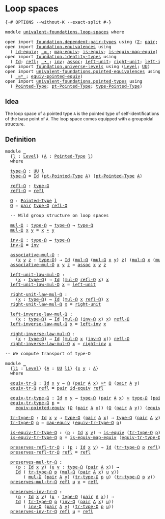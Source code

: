 # Loop spaces


<pre class="Agda"><a id="25" class="Symbol">{-#</a> <a id="29" class="Keyword">OPTIONS</a> <a id="37" class="Pragma">--without-K</a> <a id="49" class="Pragma">--exact-split</a> <a id="63" class="Symbol">#-}</a>

<a id="68" class="Keyword">module</a> <a id="75" href="univalent-foundations.loop-spaces.html" class="Module">univalent-foundations.loop-spaces</a> <a id="109" class="Keyword">where</a>

<a id="116" class="Keyword">open</a> <a id="121" class="Keyword">import</a> <a id="128" href="foundation.dependent-pair-types.html" class="Module">foundation.dependent-pair-types</a> <a id="160" class="Keyword">using</a> <a id="166" class="Symbol">(</a><a id="167" href="foundation-core.dependent-pair-types.html#502" class="Record">Σ</a><a id="168" class="Symbol">;</a> <a id="170" href="foundation-core.dependent-pair-types.html#575" class="InductiveConstructor">pair</a><a id="174" class="Symbol">;</a> <a id="176" href="foundation-core.dependent-pair-types.html#592" class="Field">pr1</a><a id="179" class="Symbol">;</a> <a id="181" href="foundation-core.dependent-pair-types.html#604" class="Field">pr2</a><a id="184" class="Symbol">)</a>
<a id="186" class="Keyword">open</a> <a id="191" class="Keyword">import</a> <a id="198" href="foundation.equivalences.html" class="Module">foundation.equivalences</a> <a id="222" class="Keyword">using</a>
  <a id="230" class="Symbol">(</a> <a id="232" href="foundation-core.equivalences.html#2480" class="Function">id-equiv</a><a id="240" class="Symbol">;</a> <a id="242" href="foundation-core.equivalences.html#1607" class="Function Operator">_≃_</a><a id="245" class="Symbol">;</a> <a id="247" href="foundation-core.equivalences.html#1807" class="Function">map-equiv</a><a id="256" class="Symbol">;</a> <a id="258" href="foundation-core.equivalences.html#1542" class="Function">is-equiv</a><a id="266" class="Symbol">;</a> <a id="268" href="foundation-core.equivalences.html#1862" class="Function">is-equiv-map-equiv</a><a id="286" class="Symbol">)</a>
<a id="288" class="Keyword">open</a> <a id="293" class="Keyword">import</a> <a id="300" href="foundation.identity-types.html" class="Module">foundation.identity-types</a> <a id="326" class="Keyword">using</a>
  <a id="334" class="Symbol">(</a> <a id="336" href="foundation-core.identity-types.html#641" class="Datatype">Id</a><a id="338" class="Symbol">;</a> <a id="340" href="foundation-core.identity-types.html#694" class="InductiveConstructor">refl</a><a id="344" class="Symbol">;</a> <a id="346" href="foundation-core.identity-types.html#1239" class="Function Operator">_∙_</a><a id="349" class="Symbol">;</a> <a id="351" href="foundation-core.identity-types.html#1552" class="Function">inv</a><a id="354" class="Symbol">;</a> <a id="356" href="foundation-core.identity-types.html#1699" class="Function">assoc</a><a id="361" class="Symbol">;</a> <a id="363" href="foundation-core.identity-types.html#1828" class="Function">left-unit</a><a id="372" class="Symbol">;</a> <a id="374" href="foundation-core.identity-types.html#1905" class="Function">right-unit</a><a id="384" class="Symbol">;</a> <a id="386" href="foundation-core.identity-types.html#1995" class="Function">left-inv</a><a id="394" class="Symbol">;</a> <a id="396" href="foundation-core.identity-types.html#2081" class="Function">right-inv</a><a id="405" class="Symbol">)</a>
<a id="407" class="Keyword">open</a> <a id="412" class="Keyword">import</a> <a id="419" href="foundation.universe-levels.html" class="Module">foundation.universe-levels</a> <a id="446" class="Keyword">using</a> <a id="452" class="Symbol">(</a><a id="453" href="Agda.Primitive.html#597" class="Postulate">Level</a><a id="458" class="Symbol">;</a> <a id="460" href="foundation-core.universe-levels.html#222" class="Primitive">UU</a><a id="462" class="Symbol">)</a>
<a id="464" class="Keyword">open</a> <a id="469" class="Keyword">import</a> <a id="476" href="univalent-foundations.pointed-equivalences.html" class="Module">univalent-foundations.pointed-equivalences</a> <a id="519" class="Keyword">using</a>
  <a id="527" class="Symbol">(</a> <a id="529" href="univalent-foundations.pointed-equivalences.html#6740" class="Function Operator">_≃*_</a><a id="533" class="Symbol">;</a> <a id="535" href="univalent-foundations.pointed-equivalences.html#7235" class="Function">equiv-pointed-equiv</a><a id="554" class="Symbol">)</a>
<a id="556" class="Keyword">open</a> <a id="561" class="Keyword">import</a> <a id="568" href="univalent-foundations.pointed-types.html" class="Module">univalent-foundations.pointed-types</a> <a id="604" class="Keyword">using</a>
  <a id="612" class="Symbol">(</a> <a id="614" href="univalent-foundations.pointed-types.html#228" class="Function">Pointed-Type</a><a id="626" class="Symbol">;</a> <a id="628" href="univalent-foundations.pointed-types.html#421" class="Function">pt-Pointed-Type</a><a id="643" class="Symbol">;</a> <a id="645" href="univalent-foundations.pointed-types.html#363" class="Function">type-Pointed-Type</a><a id="662" class="Symbol">)</a>
</pre>
## Idea

The loop space of a pointed type `A` is the pointed type of self-identifications of the base point of `A`. The loop space comes equipped with a groupoidal structure.

## Definition

<pre class="Agda"><a id="868" class="Keyword">module</a> <a id="875" href="univalent-foundations.loop-spaces.html#875" class="Module">_</a>
  <a id="879" class="Symbol">{</a><a id="880" href="univalent-foundations.loop-spaces.html#880" class="Bound">l</a> <a id="882" class="Symbol">:</a> <a id="884" href="Agda.Primitive.html#597" class="Postulate">Level</a><a id="889" class="Symbol">}</a> <a id="891" class="Symbol">(</a><a id="892" href="univalent-foundations.loop-spaces.html#892" class="Bound">A</a> <a id="894" class="Symbol">:</a> <a id="896" href="univalent-foundations.pointed-types.html#228" class="Function">Pointed-Type</a> <a id="909" href="univalent-foundations.loop-spaces.html#880" class="Bound">l</a><a id="910" class="Symbol">)</a>
  <a id="914" class="Keyword">where</a>
  
  <a id="925" href="univalent-foundations.loop-spaces.html#925" class="Function">type-Ω</a> <a id="932" class="Symbol">:</a> <a id="934" href="foundation-core.universe-levels.html#222" class="Primitive">UU</a> <a id="937" href="univalent-foundations.loop-spaces.html#880" class="Bound">l</a>
  <a id="941" href="univalent-foundations.loop-spaces.html#925" class="Function">type-Ω</a> <a id="948" class="Symbol">=</a> <a id="950" href="foundation-core.identity-types.html#641" class="Datatype">Id</a> <a id="953" class="Symbol">(</a><a id="954" href="univalent-foundations.pointed-types.html#421" class="Function">pt-Pointed-Type</a> <a id="970" href="univalent-foundations.loop-spaces.html#892" class="Bound">A</a><a id="971" class="Symbol">)</a> <a id="973" class="Symbol">(</a><a id="974" href="univalent-foundations.pointed-types.html#421" class="Function">pt-Pointed-Type</a> <a id="990" href="univalent-foundations.loop-spaces.html#892" class="Bound">A</a><a id="991" class="Symbol">)</a>

  <a id="996" href="univalent-foundations.loop-spaces.html#996" class="Function">refl-Ω</a> <a id="1003" class="Symbol">:</a> <a id="1005" href="univalent-foundations.loop-spaces.html#925" class="Function">type-Ω</a>
  <a id="1014" href="univalent-foundations.loop-spaces.html#996" class="Function">refl-Ω</a> <a id="1021" class="Symbol">=</a> <a id="1023" href="foundation-core.identity-types.html#694" class="InductiveConstructor">refl</a>

  <a id="1031" href="univalent-foundations.loop-spaces.html#1031" class="Function">Ω</a> <a id="1033" class="Symbol">:</a> <a id="1035" href="univalent-foundations.pointed-types.html#228" class="Function">Pointed-Type</a> <a id="1048" href="univalent-foundations.loop-spaces.html#880" class="Bound">l</a>
  <a id="1052" href="univalent-foundations.loop-spaces.html#1031" class="Function">Ω</a> <a id="1054" class="Symbol">=</a> <a id="1056" href="foundation-core.dependent-pair-types.html#575" class="InductiveConstructor">pair</a> <a id="1061" href="univalent-foundations.loop-spaces.html#925" class="Function">type-Ω</a> <a id="1068" href="univalent-foundations.loop-spaces.html#996" class="Function">refl-Ω</a>

  <a id="1078" class="Comment">-- Wild group structure on loop spaces</a>

  <a id="1120" href="univalent-foundations.loop-spaces.html#1120" class="Function">mul-Ω</a> <a id="1126" class="Symbol">:</a> <a id="1128" href="univalent-foundations.loop-spaces.html#925" class="Function">type-Ω</a> <a id="1135" class="Symbol">→</a> <a id="1137" href="univalent-foundations.loop-spaces.html#925" class="Function">type-Ω</a> <a id="1144" class="Symbol">→</a> <a id="1146" href="univalent-foundations.loop-spaces.html#925" class="Function">type-Ω</a>
  <a id="1155" href="univalent-foundations.loop-spaces.html#1120" class="Function">mul-Ω</a> <a id="1161" href="univalent-foundations.loop-spaces.html#1161" class="Bound">x</a> <a id="1163" href="univalent-foundations.loop-spaces.html#1163" class="Bound">y</a> <a id="1165" class="Symbol">=</a> <a id="1167" href="univalent-foundations.loop-spaces.html#1161" class="Bound">x</a> <a id="1169" href="foundation-core.identity-types.html#1239" class="Function Operator">∙</a> <a id="1171" href="univalent-foundations.loop-spaces.html#1163" class="Bound">y</a>

  <a id="1176" href="univalent-foundations.loop-spaces.html#1176" class="Function">inv-Ω</a> <a id="1182" class="Symbol">:</a> <a id="1184" href="univalent-foundations.loop-spaces.html#925" class="Function">type-Ω</a> <a id="1191" class="Symbol">→</a> <a id="1193" href="univalent-foundations.loop-spaces.html#925" class="Function">type-Ω</a>
  <a id="1202" href="univalent-foundations.loop-spaces.html#1176" class="Function">inv-Ω</a> <a id="1208" class="Symbol">=</a> <a id="1210" href="foundation-core.identity-types.html#1552" class="Function">inv</a>

  <a id="1217" href="univalent-foundations.loop-spaces.html#1217" class="Function">associative-mul-Ω</a> <a id="1235" class="Symbol">:</a>
    <a id="1241" class="Symbol">(</a><a id="1242" href="univalent-foundations.loop-spaces.html#1242" class="Bound">x</a> <a id="1244" href="univalent-foundations.loop-spaces.html#1244" class="Bound">y</a> <a id="1246" href="univalent-foundations.loop-spaces.html#1246" class="Bound">z</a> <a id="1248" class="Symbol">:</a> <a id="1250" href="univalent-foundations.loop-spaces.html#925" class="Function">type-Ω</a><a id="1256" class="Symbol">)</a> <a id="1258" class="Symbol">→</a> <a id="1260" href="foundation-core.identity-types.html#641" class="Datatype">Id</a> <a id="1263" class="Symbol">(</a><a id="1264" href="univalent-foundations.loop-spaces.html#1120" class="Function">mul-Ω</a> <a id="1270" class="Symbol">(</a><a id="1271" href="univalent-foundations.loop-spaces.html#1120" class="Function">mul-Ω</a> <a id="1277" href="univalent-foundations.loop-spaces.html#1242" class="Bound">x</a> <a id="1279" href="univalent-foundations.loop-spaces.html#1244" class="Bound">y</a><a id="1280" class="Symbol">)</a> <a id="1282" href="univalent-foundations.loop-spaces.html#1246" class="Bound">z</a><a id="1283" class="Symbol">)</a> <a id="1285" class="Symbol">(</a><a id="1286" href="univalent-foundations.loop-spaces.html#1120" class="Function">mul-Ω</a> <a id="1292" href="univalent-foundations.loop-spaces.html#1242" class="Bound">x</a> <a id="1294" class="Symbol">(</a><a id="1295" href="univalent-foundations.loop-spaces.html#1120" class="Function">mul-Ω</a> <a id="1301" href="univalent-foundations.loop-spaces.html#1244" class="Bound">y</a> <a id="1303" href="univalent-foundations.loop-spaces.html#1246" class="Bound">z</a><a id="1304" class="Symbol">))</a>
  <a id="1309" href="univalent-foundations.loop-spaces.html#1217" class="Function">associative-mul-Ω</a> <a id="1327" href="univalent-foundations.loop-spaces.html#1327" class="Bound">x</a> <a id="1329" href="univalent-foundations.loop-spaces.html#1329" class="Bound">y</a> <a id="1331" href="univalent-foundations.loop-spaces.html#1331" class="Bound">z</a> <a id="1333" class="Symbol">=</a> <a id="1335" href="foundation-core.identity-types.html#1699" class="Function">assoc</a> <a id="1341" href="univalent-foundations.loop-spaces.html#1327" class="Bound">x</a> <a id="1343" href="univalent-foundations.loop-spaces.html#1329" class="Bound">y</a> <a id="1345" href="univalent-foundations.loop-spaces.html#1331" class="Bound">z</a>

  <a id="1350" href="univalent-foundations.loop-spaces.html#1350" class="Function">left-unit-law-mul-Ω</a> <a id="1370" class="Symbol">:</a>
    <a id="1376" class="Symbol">(</a><a id="1377" href="univalent-foundations.loop-spaces.html#1377" class="Bound">x</a> <a id="1379" class="Symbol">:</a> <a id="1381" href="univalent-foundations.loop-spaces.html#925" class="Function">type-Ω</a><a id="1387" class="Symbol">)</a> <a id="1389" class="Symbol">→</a> <a id="1391" href="foundation-core.identity-types.html#641" class="Datatype">Id</a> <a id="1394" class="Symbol">(</a><a id="1395" href="univalent-foundations.loop-spaces.html#1120" class="Function">mul-Ω</a> <a id="1401" href="univalent-foundations.loop-spaces.html#996" class="Function">refl-Ω</a> <a id="1408" href="univalent-foundations.loop-spaces.html#1377" class="Bound">x</a><a id="1409" class="Symbol">)</a> <a id="1411" href="univalent-foundations.loop-spaces.html#1377" class="Bound">x</a>
  <a id="1415" href="univalent-foundations.loop-spaces.html#1350" class="Function">left-unit-law-mul-Ω</a> <a id="1435" href="univalent-foundations.loop-spaces.html#1435" class="Bound">x</a> <a id="1437" class="Symbol">=</a> <a id="1439" href="foundation-core.identity-types.html#1828" class="Function">left-unit</a>

  <a id="1452" href="univalent-foundations.loop-spaces.html#1452" class="Function">right-unit-law-mul-Ω</a> <a id="1473" class="Symbol">:</a>
    <a id="1479" class="Symbol">(</a><a id="1480" href="univalent-foundations.loop-spaces.html#1480" class="Bound">x</a> <a id="1482" class="Symbol">:</a> <a id="1484" href="univalent-foundations.loop-spaces.html#925" class="Function">type-Ω</a><a id="1490" class="Symbol">)</a> <a id="1492" class="Symbol">→</a> <a id="1494" href="foundation-core.identity-types.html#641" class="Datatype">Id</a> <a id="1497" class="Symbol">(</a><a id="1498" href="univalent-foundations.loop-spaces.html#1120" class="Function">mul-Ω</a> <a id="1504" href="univalent-foundations.loop-spaces.html#1480" class="Bound">x</a> <a id="1506" href="univalent-foundations.loop-spaces.html#996" class="Function">refl-Ω</a><a id="1512" class="Symbol">)</a> <a id="1514" href="univalent-foundations.loop-spaces.html#1480" class="Bound">x</a>
  <a id="1518" href="univalent-foundations.loop-spaces.html#1452" class="Function">right-unit-law-mul-Ω</a> <a id="1539" href="univalent-foundations.loop-spaces.html#1539" class="Bound">x</a> <a id="1541" class="Symbol">=</a> <a id="1543" href="foundation-core.identity-types.html#1905" class="Function">right-unit</a>

  <a id="1557" href="univalent-foundations.loop-spaces.html#1557" class="Function">left-inverse-law-mul-Ω</a> <a id="1580" class="Symbol">:</a>
    <a id="1586" class="Symbol">(</a><a id="1587" href="univalent-foundations.loop-spaces.html#1587" class="Bound">x</a> <a id="1589" class="Symbol">:</a> <a id="1591" href="univalent-foundations.loop-spaces.html#925" class="Function">type-Ω</a><a id="1597" class="Symbol">)</a> <a id="1599" class="Symbol">→</a> <a id="1601" href="foundation-core.identity-types.html#641" class="Datatype">Id</a> <a id="1604" class="Symbol">(</a><a id="1605" href="univalent-foundations.loop-spaces.html#1120" class="Function">mul-Ω</a> <a id="1611" class="Symbol">(</a><a id="1612" href="univalent-foundations.loop-spaces.html#1176" class="Function">inv-Ω</a> <a id="1618" href="univalent-foundations.loop-spaces.html#1587" class="Bound">x</a><a id="1619" class="Symbol">)</a> <a id="1621" href="univalent-foundations.loop-spaces.html#1587" class="Bound">x</a><a id="1622" class="Symbol">)</a> <a id="1624" href="univalent-foundations.loop-spaces.html#996" class="Function">refl-Ω</a>
  <a id="1633" href="univalent-foundations.loop-spaces.html#1557" class="Function">left-inverse-law-mul-Ω</a> <a id="1656" href="univalent-foundations.loop-spaces.html#1656" class="Bound">x</a> <a id="1658" class="Symbol">=</a> <a id="1660" href="foundation-core.identity-types.html#1995" class="Function">left-inv</a> <a id="1669" href="univalent-foundations.loop-spaces.html#1656" class="Bound">x</a>

  <a id="1674" href="univalent-foundations.loop-spaces.html#1674" class="Function">right-inverse-law-mul-Ω</a> <a id="1698" class="Symbol">:</a>
    <a id="1704" class="Symbol">(</a><a id="1705" href="univalent-foundations.loop-spaces.html#1705" class="Bound">x</a> <a id="1707" class="Symbol">:</a> <a id="1709" href="univalent-foundations.loop-spaces.html#925" class="Function">type-Ω</a><a id="1715" class="Symbol">)</a> <a id="1717" class="Symbol">→</a> <a id="1719" href="foundation-core.identity-types.html#641" class="Datatype">Id</a> <a id="1722" class="Symbol">(</a><a id="1723" href="univalent-foundations.loop-spaces.html#1120" class="Function">mul-Ω</a> <a id="1729" href="univalent-foundations.loop-spaces.html#1705" class="Bound">x</a> <a id="1731" class="Symbol">(</a><a id="1732" href="univalent-foundations.loop-spaces.html#1176" class="Function">inv-Ω</a> <a id="1738" href="univalent-foundations.loop-spaces.html#1705" class="Bound">x</a><a id="1739" class="Symbol">))</a> <a id="1742" href="univalent-foundations.loop-spaces.html#996" class="Function">refl-Ω</a>
  <a id="1751" href="univalent-foundations.loop-spaces.html#1674" class="Function">right-inverse-law-mul-Ω</a> <a id="1775" href="univalent-foundations.loop-spaces.html#1775" class="Bound">x</a> <a id="1777" class="Symbol">=</a> <a id="1779" href="foundation-core.identity-types.html#2081" class="Function">right-inv</a> <a id="1789" href="univalent-foundations.loop-spaces.html#1775" class="Bound">x</a>

<a id="1792" class="Comment">-- We compute transport of type-Ω</a>

<a id="1827" class="Keyword">module</a> <a id="1834" href="univalent-foundations.loop-spaces.html#1834" class="Module">_</a>
  <a id="1838" class="Symbol">{</a><a id="1839" href="univalent-foundations.loop-spaces.html#1839" class="Bound">l1</a> <a id="1842" class="Symbol">:</a> <a id="1844" href="Agda.Primitive.html#597" class="Postulate">Level</a><a id="1849" class="Symbol">}</a> <a id="1851" class="Symbol">{</a><a id="1852" href="univalent-foundations.loop-spaces.html#1852" class="Bound">A</a> <a id="1854" class="Symbol">:</a> <a id="1856" href="foundation-core.universe-levels.html#222" class="Primitive">UU</a> <a id="1859" href="univalent-foundations.loop-spaces.html#1839" class="Bound">l1</a><a id="1861" class="Symbol">}</a> <a id="1863" class="Symbol">{</a><a id="1864" href="univalent-foundations.loop-spaces.html#1864" class="Bound">x</a> <a id="1866" href="univalent-foundations.loop-spaces.html#1866" class="Bound">y</a> <a id="1868" class="Symbol">:</a> <a id="1870" href="univalent-foundations.loop-spaces.html#1852" class="Bound">A</a><a id="1871" class="Symbol">}</a> 
  <a id="1876" class="Keyword">where</a>

  <a id="1885" href="univalent-foundations.loop-spaces.html#1885" class="Function">equiv-tr-Ω</a> <a id="1896" class="Symbol">:</a> <a id="1898" href="foundation-core.identity-types.html#641" class="Datatype">Id</a> <a id="1901" href="univalent-foundations.loop-spaces.html#1864" class="Bound">x</a> <a id="1903" href="univalent-foundations.loop-spaces.html#1866" class="Bound">y</a> <a id="1905" class="Symbol">→</a> <a id="1907" href="univalent-foundations.loop-spaces.html#1031" class="Function">Ω</a> <a id="1909" class="Symbol">(</a><a id="1910" href="foundation-core.dependent-pair-types.html#575" class="InductiveConstructor">pair</a> <a id="1915" href="univalent-foundations.loop-spaces.html#1852" class="Bound">A</a> <a id="1917" href="univalent-foundations.loop-spaces.html#1864" class="Bound">x</a><a id="1918" class="Symbol">)</a> <a id="1920" href="univalent-foundations.pointed-equivalences.html#6740" class="Function Operator">≃*</a> <a id="1923" href="univalent-foundations.loop-spaces.html#1031" class="Function">Ω</a> <a id="1925" class="Symbol">(</a><a id="1926" href="foundation-core.dependent-pair-types.html#575" class="InductiveConstructor">pair</a> <a id="1931" href="univalent-foundations.loop-spaces.html#1852" class="Bound">A</a> <a id="1933" href="univalent-foundations.loop-spaces.html#1866" class="Bound">y</a><a id="1934" class="Symbol">)</a>
  <a id="1938" href="univalent-foundations.loop-spaces.html#1885" class="Function">equiv-tr-Ω</a> <a id="1949" href="foundation-core.identity-types.html#694" class="InductiveConstructor">refl</a> <a id="1954" class="Symbol">=</a> <a id="1956" href="foundation-core.dependent-pair-types.html#575" class="InductiveConstructor">pair</a> <a id="1961" href="foundation-core.equivalences.html#2480" class="Function">id-equiv</a> <a id="1970" href="foundation-core.identity-types.html#694" class="InductiveConstructor">refl</a>
  
  <a id="1980" href="univalent-foundations.loop-spaces.html#1980" class="Function">equiv-tr-type-Ω</a> <a id="1996" class="Symbol">:</a> <a id="1998" href="foundation-core.identity-types.html#641" class="Datatype">Id</a> <a id="2001" href="univalent-foundations.loop-spaces.html#1864" class="Bound">x</a> <a id="2003" href="univalent-foundations.loop-spaces.html#1866" class="Bound">y</a> <a id="2005" class="Symbol">→</a> <a id="2007" href="univalent-foundations.loop-spaces.html#925" class="Function">type-Ω</a> <a id="2014" class="Symbol">(</a><a id="2015" href="foundation-core.dependent-pair-types.html#575" class="InductiveConstructor">pair</a> <a id="2020" href="univalent-foundations.loop-spaces.html#1852" class="Bound">A</a> <a id="2022" href="univalent-foundations.loop-spaces.html#1864" class="Bound">x</a><a id="2023" class="Symbol">)</a> <a id="2025" href="foundation-core.equivalences.html#1607" class="Function Operator">≃</a> <a id="2027" href="univalent-foundations.loop-spaces.html#925" class="Function">type-Ω</a> <a id="2034" class="Symbol">(</a><a id="2035" href="foundation-core.dependent-pair-types.html#575" class="InductiveConstructor">pair</a> <a id="2040" href="univalent-foundations.loop-spaces.html#1852" class="Bound">A</a> <a id="2042" href="univalent-foundations.loop-spaces.html#1866" class="Bound">y</a><a id="2043" class="Symbol">)</a>
  <a id="2047" href="univalent-foundations.loop-spaces.html#1980" class="Function">equiv-tr-type-Ω</a> <a id="2063" href="univalent-foundations.loop-spaces.html#2063" class="Bound">p</a> <a id="2065" class="Symbol">=</a>
    <a id="2071" href="univalent-foundations.pointed-equivalences.html#7235" class="Function">equiv-pointed-equiv</a> <a id="2091" class="Symbol">(</a><a id="2092" href="univalent-foundations.loop-spaces.html#1031" class="Function">Ω</a> <a id="2094" class="Symbol">(</a><a id="2095" href="foundation-core.dependent-pair-types.html#575" class="InductiveConstructor">pair</a> <a id="2100" href="univalent-foundations.loop-spaces.html#1852" class="Bound">A</a> <a id="2102" href="univalent-foundations.loop-spaces.html#1864" class="Bound">x</a><a id="2103" class="Symbol">))</a> <a id="2106" class="Symbol">(</a><a id="2107" href="univalent-foundations.loop-spaces.html#1031" class="Function">Ω</a> <a id="2109" class="Symbol">(</a><a id="2110" href="foundation-core.dependent-pair-types.html#575" class="InductiveConstructor">pair</a> <a id="2115" href="univalent-foundations.loop-spaces.html#1852" class="Bound">A</a> <a id="2117" href="univalent-foundations.loop-spaces.html#1866" class="Bound">y</a><a id="2118" class="Symbol">))</a> <a id="2121" class="Symbol">(</a><a id="2122" href="univalent-foundations.loop-spaces.html#1885" class="Function">equiv-tr-Ω</a> <a id="2133" href="univalent-foundations.loop-spaces.html#2063" class="Bound">p</a><a id="2134" class="Symbol">)</a>

  <a id="2139" href="univalent-foundations.loop-spaces.html#2139" class="Function">tr-type-Ω</a> <a id="2149" class="Symbol">:</a> <a id="2151" href="foundation-core.identity-types.html#641" class="Datatype">Id</a> <a id="2154" href="univalent-foundations.loop-spaces.html#1864" class="Bound">x</a> <a id="2156" href="univalent-foundations.loop-spaces.html#1866" class="Bound">y</a> <a id="2158" class="Symbol">→</a> <a id="2160" href="univalent-foundations.loop-spaces.html#925" class="Function">type-Ω</a> <a id="2167" class="Symbol">(</a><a id="2168" href="foundation-core.dependent-pair-types.html#575" class="InductiveConstructor">pair</a> <a id="2173" href="univalent-foundations.loop-spaces.html#1852" class="Bound">A</a> <a id="2175" href="univalent-foundations.loop-spaces.html#1864" class="Bound">x</a><a id="2176" class="Symbol">)</a> <a id="2178" class="Symbol">→</a> <a id="2180" href="univalent-foundations.loop-spaces.html#925" class="Function">type-Ω</a> <a id="2187" class="Symbol">(</a><a id="2188" href="foundation-core.dependent-pair-types.html#575" class="InductiveConstructor">pair</a> <a id="2193" href="univalent-foundations.loop-spaces.html#1852" class="Bound">A</a> <a id="2195" href="univalent-foundations.loop-spaces.html#1866" class="Bound">y</a><a id="2196" class="Symbol">)</a>
  <a id="2200" href="univalent-foundations.loop-spaces.html#2139" class="Function">tr-type-Ω</a> <a id="2210" href="univalent-foundations.loop-spaces.html#2210" class="Bound">p</a> <a id="2212" class="Symbol">=</a> <a id="2214" href="foundation-core.equivalences.html#1807" class="Function">map-equiv</a> <a id="2224" class="Symbol">(</a><a id="2225" href="univalent-foundations.loop-spaces.html#1980" class="Function">equiv-tr-type-Ω</a> <a id="2241" href="univalent-foundations.loop-spaces.html#2210" class="Bound">p</a><a id="2242" class="Symbol">)</a>

  <a id="2247" href="univalent-foundations.loop-spaces.html#2247" class="Function">is-equiv-tr-type-Ω</a> <a id="2266" class="Symbol">:</a> <a id="2268" class="Symbol">(</a><a id="2269" href="univalent-foundations.loop-spaces.html#2269" class="Bound">p</a> <a id="2271" class="Symbol">:</a> <a id="2273" href="foundation-core.identity-types.html#641" class="Datatype">Id</a> <a id="2276" href="univalent-foundations.loop-spaces.html#1864" class="Bound">x</a> <a id="2278" href="univalent-foundations.loop-spaces.html#1866" class="Bound">y</a><a id="2279" class="Symbol">)</a> <a id="2281" class="Symbol">→</a> <a id="2283" href="foundation-core.equivalences.html#1542" class="Function">is-equiv</a> <a id="2292" class="Symbol">(</a><a id="2293" href="univalent-foundations.loop-spaces.html#2139" class="Function">tr-type-Ω</a> <a id="2303" href="univalent-foundations.loop-spaces.html#2269" class="Bound">p</a><a id="2304" class="Symbol">)</a>
  <a id="2308" href="univalent-foundations.loop-spaces.html#2247" class="Function">is-equiv-tr-type-Ω</a> <a id="2327" href="univalent-foundations.loop-spaces.html#2327" class="Bound">p</a> <a id="2329" class="Symbol">=</a> <a id="2331" href="foundation-core.equivalences.html#1862" class="Function">is-equiv-map-equiv</a> <a id="2350" class="Symbol">(</a><a id="2351" href="univalent-foundations.loop-spaces.html#1980" class="Function">equiv-tr-type-Ω</a> <a id="2367" href="univalent-foundations.loop-spaces.html#2327" class="Bound">p</a><a id="2368" class="Symbol">)</a>

  <a id="2373" href="univalent-foundations.loop-spaces.html#2373" class="Function">preserves-refl-tr-Ω</a> <a id="2393" class="Symbol">:</a> <a id="2395" class="Symbol">(</a><a id="2396" href="univalent-foundations.loop-spaces.html#2396" class="Bound">p</a> <a id="2398" class="Symbol">:</a> <a id="2400" href="foundation-core.identity-types.html#641" class="Datatype">Id</a> <a id="2403" href="univalent-foundations.loop-spaces.html#1864" class="Bound">x</a> <a id="2405" href="univalent-foundations.loop-spaces.html#1866" class="Bound">y</a><a id="2406" class="Symbol">)</a> <a id="2408" class="Symbol">→</a> <a id="2410" href="foundation-core.identity-types.html#641" class="Datatype">Id</a> <a id="2413" class="Symbol">(</a><a id="2414" href="univalent-foundations.loop-spaces.html#2139" class="Function">tr-type-Ω</a> <a id="2424" href="univalent-foundations.loop-spaces.html#2396" class="Bound">p</a> <a id="2426" href="foundation-core.identity-types.html#694" class="InductiveConstructor">refl</a><a id="2430" class="Symbol">)</a> <a id="2432" href="foundation-core.identity-types.html#694" class="InductiveConstructor">refl</a>
  <a id="2439" href="univalent-foundations.loop-spaces.html#2373" class="Function">preserves-refl-tr-Ω</a> <a id="2459" href="foundation-core.identity-types.html#694" class="InductiveConstructor">refl</a> <a id="2464" class="Symbol">=</a> <a id="2466" href="foundation-core.identity-types.html#694" class="InductiveConstructor">refl</a>

  <a id="2474" href="univalent-foundations.loop-spaces.html#2474" class="Function">preserves-mul-tr-Ω</a> <a id="2493" class="Symbol">:</a>
    <a id="2499" class="Symbol">(</a><a id="2500" href="univalent-foundations.loop-spaces.html#2500" class="Bound">p</a> <a id="2502" class="Symbol">:</a> <a id="2504" href="foundation-core.identity-types.html#641" class="Datatype">Id</a> <a id="2507" href="univalent-foundations.loop-spaces.html#1864" class="Bound">x</a> <a id="2509" href="univalent-foundations.loop-spaces.html#1866" class="Bound">y</a><a id="2510" class="Symbol">)</a> <a id="2512" class="Symbol">(</a><a id="2513" href="univalent-foundations.loop-spaces.html#2513" class="Bound">u</a> <a id="2515" href="univalent-foundations.loop-spaces.html#2515" class="Bound">v</a> <a id="2517" class="Symbol">:</a> <a id="2519" href="univalent-foundations.loop-spaces.html#925" class="Function">type-Ω</a> <a id="2526" class="Symbol">(</a><a id="2527" href="foundation-core.dependent-pair-types.html#575" class="InductiveConstructor">pair</a> <a id="2532" href="univalent-foundations.loop-spaces.html#1852" class="Bound">A</a> <a id="2534" href="univalent-foundations.loop-spaces.html#1864" class="Bound">x</a><a id="2535" class="Symbol">))</a> <a id="2538" class="Symbol">→</a>
    <a id="2544" href="foundation-core.identity-types.html#641" class="Datatype">Id</a> <a id="2547" class="Symbol">(</a> <a id="2549" href="univalent-foundations.loop-spaces.html#2139" class="Function">tr-type-Ω</a> <a id="2559" href="univalent-foundations.loop-spaces.html#2500" class="Bound">p</a> <a id="2561" class="Symbol">(</a><a id="2562" href="univalent-foundations.loop-spaces.html#1120" class="Function">mul-Ω</a> <a id="2568" class="Symbol">(</a><a id="2569" href="foundation-core.dependent-pair-types.html#575" class="InductiveConstructor">pair</a> <a id="2574" href="univalent-foundations.loop-spaces.html#1852" class="Bound">A</a> <a id="2576" href="univalent-foundations.loop-spaces.html#1864" class="Bound">x</a><a id="2577" class="Symbol">)</a> <a id="2579" href="univalent-foundations.loop-spaces.html#2513" class="Bound">u</a> <a id="2581" href="univalent-foundations.loop-spaces.html#2515" class="Bound">v</a><a id="2582" class="Symbol">))</a>
       <a id="2592" class="Symbol">(</a> <a id="2594" href="univalent-foundations.loop-spaces.html#1120" class="Function">mul-Ω</a> <a id="2600" class="Symbol">(</a><a id="2601" href="foundation-core.dependent-pair-types.html#575" class="InductiveConstructor">pair</a> <a id="2606" href="univalent-foundations.loop-spaces.html#1852" class="Bound">A</a> <a id="2608" href="univalent-foundations.loop-spaces.html#1866" class="Bound">y</a><a id="2609" class="Symbol">)</a> <a id="2611" class="Symbol">(</a><a id="2612" href="univalent-foundations.loop-spaces.html#2139" class="Function">tr-type-Ω</a> <a id="2622" href="univalent-foundations.loop-spaces.html#2500" class="Bound">p</a> <a id="2624" href="univalent-foundations.loop-spaces.html#2513" class="Bound">u</a><a id="2625" class="Symbol">)</a> <a id="2627" class="Symbol">(</a><a id="2628" href="univalent-foundations.loop-spaces.html#2139" class="Function">tr-type-Ω</a> <a id="2638" href="univalent-foundations.loop-spaces.html#2500" class="Bound">p</a> <a id="2640" href="univalent-foundations.loop-spaces.html#2515" class="Bound">v</a><a id="2641" class="Symbol">))</a>
  <a id="2646" href="univalent-foundations.loop-spaces.html#2474" class="Function">preserves-mul-tr-Ω</a> <a id="2665" href="foundation-core.identity-types.html#694" class="InductiveConstructor">refl</a> <a id="2670" href="univalent-foundations.loop-spaces.html#2670" class="Bound">u</a> <a id="2672" href="univalent-foundations.loop-spaces.html#2672" class="Bound">v</a> <a id="2674" class="Symbol">=</a> <a id="2676" href="foundation-core.identity-types.html#694" class="InductiveConstructor">refl</a>

  <a id="2684" href="univalent-foundations.loop-spaces.html#2684" class="Function">preserves-inv-tr-Ω</a> <a id="2703" class="Symbol">:</a>
    <a id="2709" class="Symbol">(</a><a id="2710" href="univalent-foundations.loop-spaces.html#2710" class="Bound">p</a> <a id="2712" class="Symbol">:</a> <a id="2714" href="foundation-core.identity-types.html#641" class="Datatype">Id</a> <a id="2717" href="univalent-foundations.loop-spaces.html#1864" class="Bound">x</a> <a id="2719" href="univalent-foundations.loop-spaces.html#1866" class="Bound">y</a><a id="2720" class="Symbol">)</a> <a id="2722" class="Symbol">(</a><a id="2723" href="univalent-foundations.loop-spaces.html#2723" class="Bound">u</a> <a id="2725" class="Symbol">:</a> <a id="2727" href="univalent-foundations.loop-spaces.html#925" class="Function">type-Ω</a> <a id="2734" class="Symbol">(</a><a id="2735" href="foundation-core.dependent-pair-types.html#575" class="InductiveConstructor">pair</a> <a id="2740" href="univalent-foundations.loop-spaces.html#1852" class="Bound">A</a> <a id="2742" href="univalent-foundations.loop-spaces.html#1864" class="Bound">x</a><a id="2743" class="Symbol">))</a> <a id="2746" class="Symbol">→</a>
    <a id="2752" href="foundation-core.identity-types.html#641" class="Datatype">Id</a> <a id="2755" class="Symbol">(</a> <a id="2757" href="univalent-foundations.loop-spaces.html#2139" class="Function">tr-type-Ω</a> <a id="2767" href="univalent-foundations.loop-spaces.html#2710" class="Bound">p</a> <a id="2769" class="Symbol">(</a><a id="2770" href="univalent-foundations.loop-spaces.html#1176" class="Function">inv-Ω</a> <a id="2776" class="Symbol">(</a><a id="2777" href="foundation-core.dependent-pair-types.html#575" class="InductiveConstructor">pair</a> <a id="2782" href="univalent-foundations.loop-spaces.html#1852" class="Bound">A</a> <a id="2784" href="univalent-foundations.loop-spaces.html#1864" class="Bound">x</a><a id="2785" class="Symbol">)</a> <a id="2787" href="univalent-foundations.loop-spaces.html#2723" class="Bound">u</a><a id="2788" class="Symbol">))</a>
       <a id="2798" class="Symbol">(</a> <a id="2800" href="univalent-foundations.loop-spaces.html#1176" class="Function">inv-Ω</a> <a id="2806" class="Symbol">(</a><a id="2807" href="foundation-core.dependent-pair-types.html#575" class="InductiveConstructor">pair</a> <a id="2812" href="univalent-foundations.loop-spaces.html#1852" class="Bound">A</a> <a id="2814" href="univalent-foundations.loop-spaces.html#1866" class="Bound">y</a><a id="2815" class="Symbol">)</a> <a id="2817" class="Symbol">(</a><a id="2818" href="univalent-foundations.loop-spaces.html#2139" class="Function">tr-type-Ω</a> <a id="2828" href="univalent-foundations.loop-spaces.html#2710" class="Bound">p</a> <a id="2830" href="univalent-foundations.loop-spaces.html#2723" class="Bound">u</a><a id="2831" class="Symbol">))</a>
  <a id="2836" href="univalent-foundations.loop-spaces.html#2684" class="Function">preserves-inv-tr-Ω</a> <a id="2855" href="foundation-core.identity-types.html#694" class="InductiveConstructor">refl</a> <a id="2860" href="univalent-foundations.loop-spaces.html#2860" class="Bound">u</a> <a id="2862" class="Symbol">=</a> <a id="2864" href="foundation-core.identity-types.html#694" class="InductiveConstructor">refl</a>
</pre>